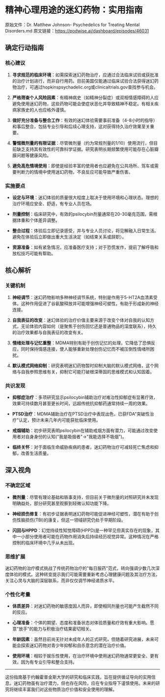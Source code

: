 # 精神心理用途的迷幻药物：实用指南

原始文件：Dr. Matthew Johnson- Psychedelics for Treating Mental Disorders.md
原文链接：https://podwise.ai/dashboard/episodes/46031

## 确定行动指南

### 核心建议

1. **寻求规范的临床环境**：如需探索迷幻药物治疗，应通过合法临床试验或获批准的治疗计划进行，而非自行用药。目前美国仅能通过临床试验合法获得迷幻药物治疗，可通过hopkinspsychadelic.org或clinicaltrials.gov查找参与机会。

2. **严格筛查个人风险因素**：有精神病史（如精神分裂症）或双相情感障碍的人应避免使用迷幻药物，这些药物可能会使症状恶化并导致精神不稳定。有相关疾病家族史的人也应格外谨慎。

3. **做好充分准备与整合工作**：有效的迷幻体验需要事前准备（4-8小时的指导）和事后整合，包括专业引导和后续心理支持，这对获得持久治疗效果至关重要。

4. **警惕微剂量的有限证据**：尽管微剂量（约为常规剂量的1/10）使用流行，但目前缺乏支持其有效性的可靠科学证据。研究表明长期频繁使用可能存在心脏瓣膜问题等健康风险。

5. **避免高危情境使用**：即使是经验丰富的使用者也应避免在公共场所、驾车或需要判断力的情境中使用迷幻药物，不良反应可能导致严重伤害。

### 实施要点

* **设定与环境**：迷幻体验的质量很大程度上取决于使用环境和心理状态。理想的治疗环境应安全、舒适，有专业人员在场。

* **剂量控制**：临床研究中，有效的psilocybin剂量通常在20-30毫克范围，需根据体重和个体差异调整。

* **整合过程**：体验后立即记录感受，并与专业人员讨论，将见解融入日常生活。避免在体验后立即做出重大生活决定（如结束关系或辞职）。

* **资源准备**：如有紧急情况，应准备医疗支持；对于恐慌发作，提前了解呼吸和放松技巧可能有帮助。

## 核心解析

### 关键机制

1. **神经调节**：迷幻药物影响多种神经调节系统，特别是作用于5-HT2A血清素受体。这种作用促进了谷氨酸释放并可能增强神经可塑性，有助于形成新的神经连接。

2. **自我表征的改变**：迷幻体验的治疗价值主要来源于改变个体对自我的认知方式，无论体验内容如何（是聚焦于创伤回忆还是普通物品的深度联系），持久的治疗效果都与自我表征的改变有关。

3. **情绪处理与记忆重整**：MDMA特别有助于创伤记忆的处理，它降低了恐惧反应，同时保持情感连接，使人能够重新处理创伤记忆而不被压倒性情绪所困扰。

4. **默认模式网络抑制**：研究表明迷幻药物暂时抑制大脑的默认模式网络，这个网络与自我参照思维有关，抑制它可能打破根深蒂固的思维模式和认知固着。

### 共识发现

* **抑郁症治疗**：多项研究显示psilocybin辅助治疗对难治性抑郁症有显著疗效，效果可持续数月甚至更长时间，远超传统抗抑郁药通常持续一周的效果。

* **PTSD治疗**：MDMA辅助治疗在PTSD治疗中表现出色，已获FDA"突破性治疗"认定，预计未来几年内可能获批临床使用。

* **戒烟辅助**：初步研究表明psilocybin在辅助戒烟方面有潜力，可能通过改变使用者对自身身份的认知("我是吸烟者"→"我能选择不吸烟")。

* **临终关怀**：对于面临生命威胁疾病的患者，迷幻药物治疗可减轻死亡焦虑和抑郁，改善生活质量。

## 深入视角

### 不确定区域

* **微剂量**：尽管有理论基础和轶事支持，但目前关于微剂量的对照研究并未发现明确益处，部分研究甚至观察到轻微认知功能下降。

* **神经损伤修复**：有初步证据表明迷幻药物可能促进神经可塑性，潜在有助于创伤性脑损伤(TBI)的康复，但这一领域研究仍处于早期阶段。

* **闪回与HPPD**：幻觉持续性知觉障碍(HPPD)是一种罕见但真实存在的现象，其中一小部分使用者可能在药物作用消失后持续经历视觉异常。这种情况在严格控制的临床环境中几乎从未出现。

### 思维扩展

迷幻药物的治疗模式挑战了传统药物治疗的"每日服药"范式，转向强调少数几次深度体验的模式。这种转变提示我们可能需要重新考虑心理健康问题及其治疗方法，关注心灵与大脑的深层联系，而非仅仅调节神经递质水平。

### 个性化考量

* **体质差异**：对迷幻药物的敏感度因人而异，即使相同剂量也可能产生截然不同的反应。

* **心理准备**：个体的期望、态度和准备状态对体验质量和疗效有重大影响。愿意"放手"的能力与积极治疗结果密切相关。

* **年龄因素**：虽然目前尚无针对未成年人的正式研究，但随着研究进展，未来可能会探索迷幻药物对青少年抑郁和自杀意念的潜在治疗价值。

* **使用环境**：相较于娱乐性使用，在治疗环境中使用迷幻药物通常更安全、更有效，因为有专业引导和整合支持。

---

这份指南基于约翰霍普金斯大学的研究和临床实践，旨在提供循证导向的实用信息。迷幻药物虽有治疗潜力，但也存在风险，应在专业指导下谨慎使用。未来的研究将继续丰富我们对这些物质治疗价值和安全使用的理解。
